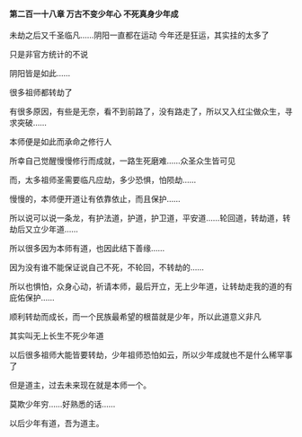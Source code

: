 #### 第二百一十八章 万古不变少年心 不死真身少年成


未劫之后又千圣临凡……阴阳一直都在运动
今年还是狂运，其实挂的太多了

只是非官方统计的不说

阴阳皆是如此……

很多祖师都转劫了

有很多原因，有些是无奈，看不到前路了，没有路走了，所以又入红尘做众生，寻求突破……

本师便是如此而承命之修行人

所幸自己觉醒慢慢修行而成就，一路生死磨难……众圣众生皆可见

而，太多祖师圣需要临凡应劫，多少恐惧，怕陨劫……

慢慢的，本师便开道让有依靠依止，而且保护……


所以说可以说一条龙，有护法道，护道，护卫道，平安道……轮回道，转劫道，转劫后又立少年道……


所以很多因为本师有道，也因此结下善缘……


因为没有谁不能保证说自己不死，不轮回，不转劫的……

所以也惧怕，众身心动，祈请本师，最后开立，无上少年道，让转劫走我的道的有庇佑保护……


顺利转劫而成长，而一个民族最希望的根苗就是少年，所以此道意义非凡

其实叫无上长生不死少年道

以后很多祖师大能皆要转劫，少年祖师恐怕如云，所以少年成就也不是什么稀罕事了


但是道主，过去未来现在就是本师一个。


莫欺少年穷……好熟悉的话……

以后少年有道，吾为道主。

